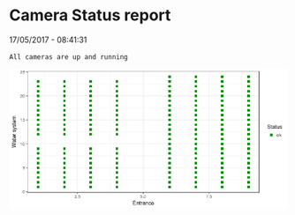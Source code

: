 Camera Status report
================
17/05/2017 - 08:41:31

    All cameras are up and running

![](camreport_files/figure-markdown_github/unnamed-chunk-2-1.png)
